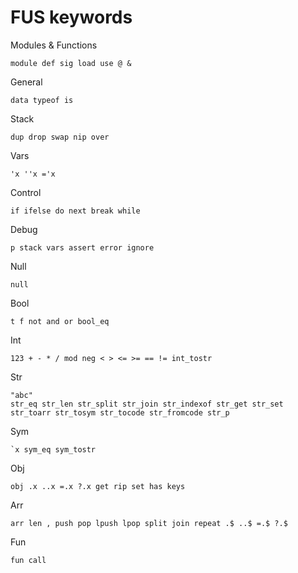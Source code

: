 
# FUS keywords

Modules & Functions

    module def sig load use @ &

General

    data typeof is

Stack

    dup drop swap nip over

Vars

    'x ''x ='x

Control

    if ifelse do next break while

Debug

    p stack vars assert error ignore

Null

    null

Bool

    t f not and or bool_eq

Int

    123 + - * / mod neg < > <= >= == != int_tostr

Str

    "abc"
    str_eq str_len str_split str_join str_indexof str_get str_set
    str_toarr str_tosym str_tocode str_fromcode str_p

Sym

    `x sym_eq sym_tostr

Obj

    obj .x ..x =.x ?.x get rip set has keys

Arr

    arr len , push pop lpush lpop split join repeat .$ ..$ =.$ ?.$

Fun

    fun call

